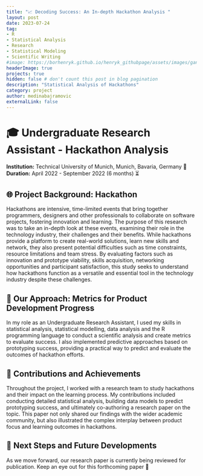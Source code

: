 ```yaml
---
title: "📈 Decoding Success: An In-depth Hackathon Analysis "
layout: post
date: 2023-07-24
tag:
- R
- Statistical Analysis
- Research
- Statistical Modeling
- Scientific Writing
#image: https://borhenryk.github.io/henryk_githubpage/assets/images/gan.png
headerImage: true
projects: true
hidden: false # don't count this post in blog pagination
description: "Statistical Analysis of Hackathons"
category: project
author: medinabajramovic
externalLink: false
---
```


# 🎓 Undergraduate Research Assistant - Hackathon Analysis 
**Institution:** Technical University of Munich, Munich, Bavaria, Germany 📍
**Duration:** April 2022 - September 2022 (6 months) ⏳

## 🌐 Project Background: Hackathon 
Hackathons are intensive, time-limited events that bring together programmers, designers and other professionals to collaborate on software projects, fostering innovation and learning. The purpose of this research was to take an in-depth look at these events, examining their role in the technology industry, their challenges and their benefits. While hackathons provide a platform to create real-world solutions, learn new skills and network, they also present potential difficulties such as time constraints, resource limitations and team stress. By evaluating factors such as innovation and prototype viability, skills acquisition, networking opportunities and participant satisfaction, this study seeks to understand how hackathons function as a versatile and essential tool in the technology industry despite these challenges.

## 🎯 Our Approach: Metrics for Product Development Progress 
In my role as an Undergraduate Research Assistant, I used my skills in statistical analysis, statistical modelling, data analysis and the R programming language to conduct a scientific analysis and create metrics to evaluate success. I also implemented predictive approaches based on prototyping success, providing a practical way to predict and evaluate the outcomes of hackathon efforts.

## 🚀 Contributions and Achievements 
Throughout the project, I worked with a research team to study hackathons and their impact on the learning process. My contributions included conducting detailed statistical analysis, building data models to predict prototyping success, and ultimately co-authoring a research paper on the topic. This paper not only shared our findings with the wider academic community, but also illustrated the complex interplay between product focus and learning outcomes in hackathons.

## 📌 Next Steps and Future Developments 
As we move forward, our research paper is currently being reviewed for publication. Keep an eye out for this forthcoming paper 🎉

